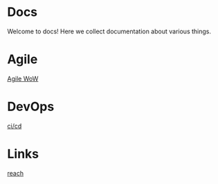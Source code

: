 # Docs
Welcome to docs! Here we collect documentation about various things.

# Agile
[Agile WoW](/agile/wow.md)

# DevOps
[ci/cd](/devops/azure-devops-cicd.md)

# Links
[reach](https://reach.sigma.se/)
